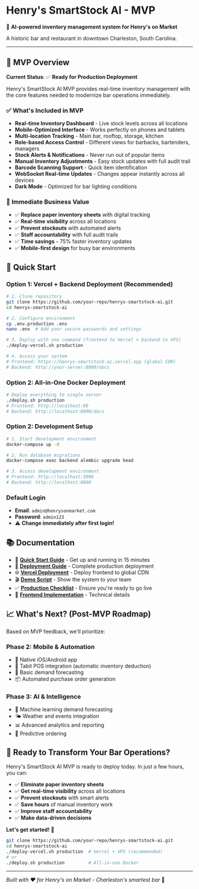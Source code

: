 # Henry's SmartStock AI - MVP

🍻 **AI-powered inventory management system for Henry's on Market**

A historic bar and restaurant in downtown Charleston, South Carolina.

---

## 🎯 MVP Overview

**Current Status**: ✅ **Ready for Production Deployment**

Henry's SmartStock AI MVP provides real-time inventory management with the core features needed to modernize bar operations immediately.

### ✅ **What's Included in MVP**

- **Real-time Inventory Dashboard** - Live stock levels across all locations
- **Mobile-Optimized Interface** - Works perfectly on phones and tablets
- **Multi-location Tracking** - Main bar, rooftop, storage, kitchen
- **Role-based Access Control** - Different views for barbacks, bartenders, managers
- **Stock Alerts & Notifications** - Never run out of popular items
- **Manual Inventory Adjustments** - Easy stock updates with full audit trail
- **Barcode Scanning Support** - Quick item identification
- **WebSocket Real-time Updates** - Changes appear instantly across all devices
- **Dark Mode** - Optimized for bar lighting conditions

### 🚀 **Immediate Business Value**

- ✅ **Replace paper inventory sheets** with digital tracking
- ✅ **Real-time visibility** across all locations
- ✅ **Prevent stockouts** with automated alerts
- ✅ **Staff accountability** with full audit trails
- ✅ **Time savings** - 75% faster inventory updates
- ✅ **Mobile-first design** for busy bar environments

## 🚀 **Quick Start**

### **Option 1: Vercel + Backend Deployment (Recommended)**

```bash
# 1. Clone repository
git clone https://github.com/your-repo/henrys-smartstock-ai.git
cd henrys-smartstock-ai

# 2. Configure environment
cp .env.production .env
nano .env  # Add your secure passwords and settings

# 3. Deploy with one command (frontend to Vercel + backend to VPS)
./deploy-vercel.sh production

# 4. Access your system
# Frontend: https://henrys-smartstock-ai.vercel.app (global CDN)
# Backend: http://your-server:8000/docs
```

### **Option 2: All-in-One Docker Deployment**

```bash
# Deploy everything to single server
./deploy.sh production
# Frontend: http://localhost:80
# Backend: http://localhost:8000/docs
```

### **Option 2: Development Setup**

```bash
# 1. Start development environment
docker-compose up -d

# 2. Run database migrations
docker-compose exec backend alembic upgrade head

# 3. Access development environment
# Frontend: http://localhost:3000
# Backend: http://localhost:8000
```

### **Default Login**
- **Email**: `admin@henrysonmarket.com`
- **Password**: `admin123`
- ⚠️ **Change immediately after first login!**

## 📚 **Documentation**

- 📖 **[Quick Start Guide](QUICK_START_GUIDE.md)** - Get up and running in 15 minutes
- 🚀 **[Deployment Guide](DEPLOYMENT_GUIDE.md)** - Complete production deployment
- 🌐 **[Vercel Deployment](VERCEL_DEPLOYMENT_GUIDE.md)** - Deploy frontend to global CDN
- 🎬 **[Demo Script](DEMO_SCRIPT.md)** - Show the system to your team
- ✅ **[Production Checklist](PRODUCTION_CHECKLIST.md)** - Ensure you're ready to go live
- 🔧 **[Frontend Implementation](frontend/INVENTORY_DASHBOARD_README.md)** - Technical details

## 📈 **What's Next? (Post-MVP Roadmap)**

Based on MVP feedback, we'll prioritize:

### **Phase 2: Mobile & Automation**
- 📱 Native iOS/Android app
- 🔌 Tabit POS integration (automatic inventory deduction)
- 🤖 Basic demand forecasting
- 📦 Automated purchase order generation

### **Phase 3: AI & Intelligence**
- 🧠 Machine learning demand forecasting
- 🌤️ Weather and events integration
- 📊 Advanced analytics and reporting
- 🎯 Predictive ordering

## 🎉 **Ready to Transform Your Bar Operations?**

Henry's SmartStock AI MVP is ready to deploy today. In just a few hours, you can:

- ✅ **Eliminate paper inventory sheets**
- ✅ **Get real-time visibility** across all locations  
- ✅ **Prevent stockouts** with smart alerts
- ✅ **Save hours** of manual inventory work
- ✅ **Improve staff accountability**
- ✅ **Make data-driven decisions**

**Let's get started!** 🚀

```bash
git clone https://github.com/your-repo/henrys-smartstock-ai.git
cd henrys-smartstock-ai
./deploy-vercel.sh production  # Vercel + VPS (recommended)
# or
./deploy.sh production         # All-in-one Docker
```

---

*Built with ❤️ for Henry's on Market - Charleston's smartest bar* 🍻